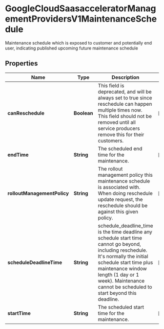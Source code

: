 

# GoogleCloudSaasacceleratorManagementProvidersV1MaintenanceSchedule

Maintenance schedule which is exposed to customer and potentially end user, indicating published upcoming future maintenance schedule

## Properties

| Name | Type | Description | Notes |
|------------ | ------------- | ------------- | -------------|
|**canReschedule** | **Boolean** | This field is deprecated, and will be always set to true since reschedule can happen multiple times now. This field should not be removed until all service producers remove this for their customers. |  [optional] |
|**endTime** | **String** | The scheduled end time for the maintenance. |  [optional] |
|**rolloutManagementPolicy** | **String** | The rollout management policy this maintenance schedule is associated with. When doing reschedule update request, the reschedule should be against this given policy. |  [optional] |
|**scheduleDeadlineTime** | **String** | schedule_deadline_time is the time deadline any schedule start time cannot go beyond, including reschedule. It&#39;s normally the initial schedule start time plus maintenance window length (1 day or 1 week). Maintenance cannot be scheduled to start beyond this deadline. |  [optional] |
|**startTime** | **String** | The scheduled start time for the maintenance. |  [optional] |




